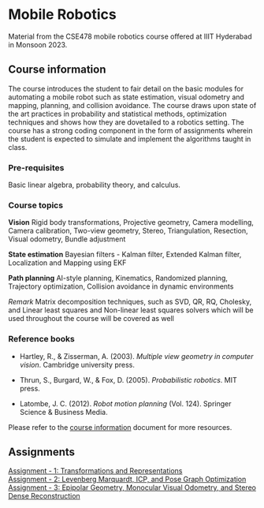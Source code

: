 # Mobile Robotics

Material from the CSE478 mobile robotics course offered at IIIT Hyderabad in Monsoon 2023.

## Course information

The course introduces the student to fair detail on the basic modules for automating a mobile robot such as state estimation, visual odometry and mapping, planning, and collision avoidance. The course draws upon state of the art practices in probability and statistical methods, optimization techniques and shows how they are dovetailed to a robotics setting. The course has a strong coding component in the form of assignments wherein the student is expected to simulate and implement the algorithms taught in class.

### Pre-requisites

Basic linear algebra, probability theory, and calculus.

### Course topics

**Vision**
Rigid body transformations, Projective geometry, Camera modelling, Camera calibration, Two-view geometry, Stereo, Triangulation, Resection, Visual odometry, Bundle adjustment

**State estimation**
Bayesian filters - Kalman filter, Extended Kalman filter, Localization and Mapping using EKF

**Path planning**
AI-style planning, Kinematics, Randomized planning, Trajectory optimization, Collision avoidance in dynamic environments

_Remark_
Matrix decomposition techniques, such as SVD, QR, RQ, Cholesky, and Linear least squares and Non-linear least squares solvers which will be used throughout the course will be covered as well

### Reference books

- Hartley, R., & Zisserman, A. (2003). _Multiple view geometry in computer vision_. Cambridge
university press.

- Thrun, S., Burgard, W., & Fox, D. (2005). _Probabilistic robotics_. MIT press.

- Latombe, J. C. (2012). _Robot motion planning_ (Vol. 124). Springer Science & Business Media.


Please refer to the [course information](https://www.notion.so/Mobile-Robotics-2023-19d124ffa46445b5a306178f4c6c8057) document for more resources.

## Assignments
[Assignment - 1: Transformations and Representations](https://github.com/Ashish-Chokhani/Mobile_Robotics_IIITH/blob/main/Assignment_1/Assignment1.ipynb) <br>
[Assignment - 2: Levenberg Marquardt, ICP, and Pose Graph Optimization](https://github.com/Ashish-Chokhani/Mobile_Robotics_IIITH/blob/main/Assignment_2/Assignment2.ipynb) <br>
[Assignment - 3:  Epipolar Geometry, Monocular Visual Odometry, and Stereo Dense Reconstruction](https://github.com/Ashish-Chokhani/Mobile_Robotics_IIITH/blob/main/Assignment_3/Assignment3.ipynb) <br>
